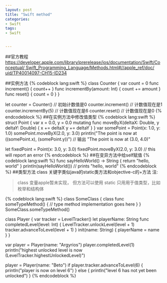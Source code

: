 ```yaml
---
layout: post
title: "Swift method"
categories:
- Swift
tags:
- Swift


---
```

##官方教程
[https://developer.apple.com/library/prerelease/ios/documentation/Swift/Conceptual/  Swift_Programming_Language/Methods.html#//apple_ref/doc/  uid/TP40014097-CH15-ID234](https://developer.apple.com/library/prerelease/ios/documentation/Swift/Conceptual/Swift_Programming_Language/Methods.html#//apple_ref/doc/uid/TP40014097-CH15-ID234)

##实例方法
{% codeblock lang:swift  %}
class Counter {
  var count = 0
  func increment() {
    count++
  }
  func incrementBy(amount: Int) {
    count += amount
  }
  func reset() {
    count = 0
  }
}

 let counter = Counter()
 // 初始计数值是0
 counter.increment()
 // 计数值现在是1
 counter.incrementBy(5)
 // 计数值现在是6
 counter.reset()
 // 计数值现在是0
{% endcodeblock %}
##在实例方法中修改值类型
{% codeblock lang:swift  %}
struct Point {
  var x = 0.0, y = 0.0
  mutating func moveByX(deltaX: Double, y deltaY: Double) {
    x += deltaX
    y += deltaY
  }
}
var somePoint = Point(x: 1.0, y: 1.0)
somePoint.moveByX(2.0, y: 3.0)
println("The point is now at (\(somePoint.x), \(somePoint.y))")
// 输出 "The point is now at (3.0, 4.0)"

let fixedPoint = Point(x: 3.0, y: 3.0)
fixedPoint.moveByX(2.0, y: 3.0)
// this will report an error
{% endcodeblock %}
##在变异方法中给self赋值
{% codeblock lang:swift  %}
func sayHelloWorld() -> String {
    return "hello, world"
}
println(sayHelloWorld())
// prints "hello, world"
{% endcodeblock %}
##类型方法
class 关键字类似java的static类方法和objective-c的+方法
注:
>class 变量apple暂未实现， 但方法可以使用
>static 只用用于值类型，比如枚举和结构体

{% codeblock lang:swift  %}
class SomeClass {
  class func someTypeMethod() {
    // type method implementation goes here
  }
}
SomeClass.someTypeMethod()

class Player {
  var tracker = LevelTracker()
  let playerName: String
  func completedLevel(level: Int) {
    LevelTracker.unlockLevel(level + 1)
    tracker.advanceToLevel(level + 1)
  }
  init(name: String) {
    playerName = name
  }
}

var player = Player(name: "Argyrios")
player.completedLevel(1)
println("highest unlocked level is now \(LevelTracker.highestUnlockedLevel)")

player = Player(name: "Beto")
if player.tracker.advanceToLevel(6) {
  println("player is now on level 6")
} else {
  println("level 6 has not yet been unlocked")
}
{% endcodeblock %}